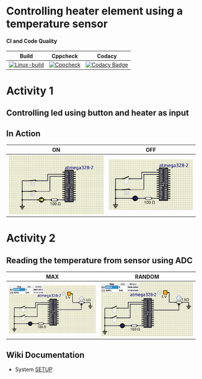 # Controlling heater element using a temperature sensor

#### CI and Code Quality
|Build|Cppcheck|Codacy|
|:--:|:--:|:--:|
|[![Linux-build](https://github.com/nikhilvas123/atmega328-course/actions/workflows/build.yml/badge.svg)](https://github.com/nikhilvas123/atmega328-course/actions/workflows/build_1.yml)|[![Cppcheck](https://github.com/nikhilvas123/atmega328-course/actions/workflows/cppcheck.yml/badge.svg)](https://github.com/nikhilvas123/atmega328-course/actions/workflows/cppcheck_1.yml)|[![Codacy Badge](https://app.codacy.com/project/badge/Grade/6978db4e958443948bdbde5c3a3c94a4)](https://www.codacy.com/gh/nikhilvas123/atmega328-course/dashboard?utm_source=github.com&amp;utm_medium=referral&amp;utm_content=nikhilvas123/atmega328-course&amp;utm_campaign=Badge_Grade)|

# Activity 1
## Controlling led using button and heater as input 
## In Action

|ON|OFF|
|:--:|:--:|
|![ON](simulation/ON.png)|![OFF](simulation/OFF.png)|

# Activity 2
## Reading the temperature from sensor using ADC 

|MAX|RANDOM|
|:--:|:--:|
|![MAX](simulation/MAX.png)|![RANDOM](simulation/RANDOM.png)|

## Wiki Documentation
* System [SETUP](https://github.com/nikhilvas123/atmega328-course/wiki/Software-Requirements)